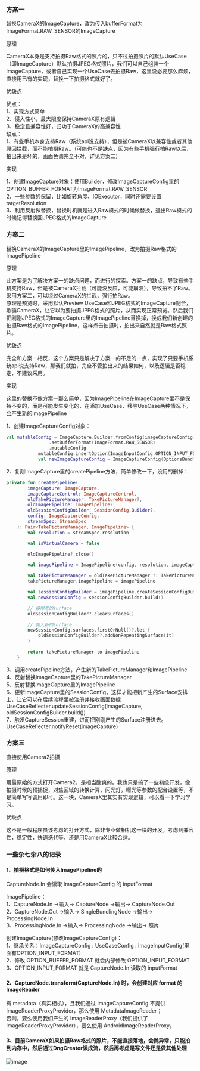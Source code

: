 ### 方案一

替换CameraX的ImageCapture，改为传入bufferFormat为ImageFormat.RAW_SENSOR的ImageCapture

原理

CameraX本身是支持拍摄Raw格式的照片的，只不过拍摄照片的默认UseCase（即ImageCapture）默认拍摄JPEG格式照片，我们可以自己组装一个ImageCapture，或者自己实现一个UseCase去拍摄Raw，这里没必要那么麻烦，直接用已有的实现，替换一下拍摄格式就好了。

优缺点

优点：<br>
1、实现方式简单<br>
2、侵入性小，最大限度保持CameraX原有逻辑<br>
3、稳定且兼容性好，归功于CameraX的高兼容性<br>
缺点：<br>
1、有些手机本身支持Raw（系统api说支持），但是被CameraX以兼容性或者其他原因拦截，而不能拍摄Raw。（可能也不是缺点，因为有些手机强行拍Raw以后，拍出来是坏的，画面色调完全不对，详见方案二）<br>

实现

1、创建ImageCapture对象：使用Builder，修改ImageCaptureConfig里的OPTION_BUFFER_FORMAT为ImageFormat.RAW_SENSOR <br>
2、一些参数的保留，比如旋转角度、IOExecutor，同时还需要设置targetResolution <br>
3、利用反射做替换，替换时机就是进入Raw模式的时候做替换，退出Raw模式的时候记得替换回JPEG格式的ImageCapture <br>

### 方案二

替换CameraX的ImageCapture里的ImagePipeline，改为拍摄Raw格式的ImagePipeline

原理

此方案是为了解决方案一的缺点问题，而进行的探索。方案一的缺点，导致有些手机支持Raw，但是被CameraX拦截（可能没反应，可能崩溃），导致拍不了Raw。采用方案二，可以绕过CameraX的拦截，强行拍Raw。<br>
原理是预览时，采用默认Preview UseCase和JPEG格式的ImageCapture配合，欺骗CameraX，让它以为要拍摄JPEG格式的照片，从而实现正常预览。然后我们把刚刚JPEG格式的ImageCapture里的ImagePipeline替换掉，换成我们新创建的拍摄Raw格式的ImagePipeline，这样点击拍摄时，拍出来自然就是Raw格式照片。

优缺点

完全和方案一相反，这个方案只是解决了方案一的不足的一点，实现了只要手机系统api说支持Raw，那我们就拍，完全不管拍出来的结果如何，以及逻辑是否稳定，不建议采用。

实现

这里的替换不像方案一那么简单，因为ImagePipeline在ImageCapture里不是保持不变的，而是可能发生变化的，在添加UseCase、移除UseCase两种情况下，会产生新的ImagePipeline

1、创建ImageCaptureConfig对象：

```kotlin
val mutableConfig = ImageCapture.Builder.fromConfig(imageCaptureConfig)
                .setBufferFormat(ImageFormat.RAW_SENSOR)
                .mutableConfig
            mutableConfig.insertOption(ImageInputConfig.OPTION_INPUT_FORMAT, ImageFormat.RAW_SENSOR)
            val newImageCaptureConfig = ImageCaptureConfig(OptionsBundle.from(mutableConfig
```

2、复刻ImageCapture里的createPipeline方法，简单修改一下，没用的删掉：

```kotlin
private fun createPipeline(
        imageCapture: ImageCapture,
        imageCaptureControl: ImageCaptureControl,
        oldTakePictureManager: TakePictureManager?,
        oldImagePipeline: ImagePipeline?,
        oldSessionConfigBuilder: SessionConfig.Builder?,
        config: ImageCaptureConfig,
        streamSpec: StreamSpec
    ): Pair<TakePictureManager, ImagePipeline> {
        val resolution = streamSpec.resolution

        val isVirtualCamera = false

        oldImagePipeline?.close()

        val imagePipeline = ImagePipeline(config, resolution, imageCapture.effect, isVirtualCamera)

        val takePictureManager = oldTakePictureManager ?: TakePictureManager(imageCaptureControl)
        takePictureManager.imagePipeline = imagePipeline

        val sessionConfigBuilder = imagePipeline.createSessionConfigBuilder(streamSpec.resolution)
        val newSessionConfig = sessionConfigBuilder.build()

        // 移除老的surface
        oldSessionConfigBuilder?.clearSurfaces()

        // 加入新的surface
        newSessionConfig.surfaces.firstOrNull()?.let {
            oldSessionConfigBuilder?.addNonRepeatingSurface(it)
        }

        return takePictureManager to imagePipeline
    }
```
    
3、调用createPipeline方法，产生新的TakePictureManager和ImagePipeline <br>
4、反射替换ImageCapture里的TakePictureManager <br>
5、反射替换ImageCapture里的ImagePipeline <br>
6、更新ImageCapture里的SessionConfig，这样才能把新产生的Surface安排上，让它可以在后续流程里被注册并接收画面数据 <br>
UseCaseReflecter.updateSessionConfig(imageCapture, oldSessionConfigBuilder.build()) <br>
7、触发CaptureSession重建，进而把刚刚产生的Surface注册进去。<br>
UseCaseReflecter.notifyReset(imageCapture) <br>

### 方案三

直接使用Camera2拍摄

原理

用最原始的方式打开Camera2，是相当酸爽的。我也只是搞了一些初级开发，像拍摄时候的预捕捉，对焦区域的转换计算，闪光灯，曝光等参数的配合设置等，不是简单写写调用即可。这一块，CameraX里其实有实现逻辑，可以看一下学习学习。

优缺点

这不是一般程序员该考虑的打开方式，除非专业做相机这一块的开发。考虑到兼容性，稳定性，快速迭代等，还是用CameraX比较合适。

### 一些杂七杂八的记录

#### 1、拍摄格式是如何传入ImagePipeline的

CaptureNode.In 会读取 ImageCaptureConfig 的 inputFormat

ImagePipeline：<br>
1、CaptureNode.In ->输入-> CaptureNode ->输出-> CaptureNode.Out <br>
2、CaptureNode.Out ->输入-> SingleBundlingNode ->输出-> ProcessingNode.In <br>
3、ProcessingNode.In ->输入-> ProcessingNode ->输出-> 照片<br>

创建ImageCapture(修改ImageCaptureConfig)：<br>
1、继承关系：ImageCaptureConfig : UseCaseConfig : ImageInputConfig(里面有OPTION_INPUT_FORMAT)<br>
2、修改 OPTION_BUFFER_FORMAT 就会内部修改 OPTION_INPUT_FORMAT <br>
3、OPTION_INPUT_FORMAT 就是 CaptureNode.In 读取的 inputFormat <br>

#### 2、CaptureNode.transform(CaptureNode.In) 时，会创建对应 format 的 ImageReader

有 metadata（真实相机），且我们通过 ImageCaptureConfig 不提供 ImageReaderProxyProvider，那么使用 MetadataImageReader；<br>
否则，要么使用我们产生的 ImageReaderProxy（我们提供了ImageReaderProxyProvider），要么使用 AndroidImageReaderProxy。<br>

#### 3、目前CameraX如果拍摄Raw格式的照片，不能直接落地，会抛异常，只能拍到内存中，然后通过DngCreator读成流，然后再考虑是写文件还是做其他处理
![image](https://github.com/codingCavalier/Daily-snail/assets/26496772/480eddf5-2f61-4086-968a-b2b1cc5dbac0)

